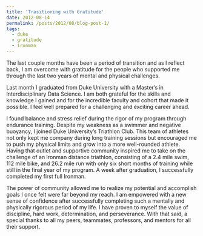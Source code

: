 ```yaml
---
title: 'Trasitioning with Gratitude'
date: 2012-08-14
permalink: /posts/2012/08/blog-post-1/
tags:
  - duke
  - gratitude
  - ironman
---
```


The last couple months have been a period of transition and as I reflect back, I am overcome with gratitude for the people who supported me through the last two years of mental and physical challenges.

Last month I graduated from Duke University with a Master’s in Interdisciplinary Data Science. I am both grateful for the skills and knowledge I gained and for the incredible faculty and cohort that made it possible. I feel well prepared for a challenging and exciting career ahead.

I found balance and stress relief during the rigor of my program through endurance training. Despite my weakness as a swimmer and negative buoyancy, I joined Duke University’s Triathlon Club. This team of athletes not only kept me company during long training sessions but encouraged me to push my physical limits and grow into a more well-rounded athlete. Having that outlet and supportive community inspired me to take on the challenge of an Ironman distance triathlon, consisting of a 2.4 mile swim, 112 mile bike, and 26.2 mile run with only six short months of training while still in the final year of my program.  A week after graduation, I successfully completed my first full Ironman.

The power of community allowed me to realize my potential and accomplish goals I once felt were far beyond my reach. I am empowered with a new sense of confidence after successfully completing such a mentally and physically rigorous period of my life. I have proven to myself the value of discipline, hard work, determination, and perseverance. With that said, a special thanks to all my peers, teammates, professors, and mentors for all their support.
